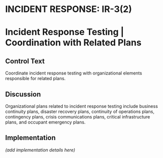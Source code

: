 # INCIDENT RESPONSE: IR-3(2)
# Incident Response Testing | Coordination with Related Plans

## Control Text

Coordinate incident response testing with organizational elements responsible for related plans.

## Discussion

Organizational plans related to incident response testing include business continuity plans, disaster recovery plans, continuity of operations plans, contingency plans, crisis communications plans, critical infrastructure plans, and occupant emergency plans.

## Implementation

_(add implementation details here)_